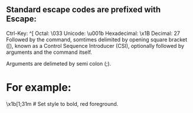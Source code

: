 ## Standard escape codes are prefixed with Escape:

Ctrl-Key: ^[
Octal: \033
Unicode: \u001b
Hexadecimal: \x1B
Decimal: 27
Followed by the command, somtimes delimited by opening square bracket ([), known as a Control Sequence Introducer (CSI), optionally followed by arguments and the command itself.

Arguments are delimeted by semi colon (;).

# For example:

\x1b[1;31m  # Set style to bold, red foreground.
